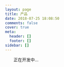 ```yaml
---
layout: page
title: 产品
date: 2018-07-25 18:08:50
comments: false
cover: true
meta:
  header: []
  footer: []
sidebar: []
---
```


　　正在开发中...
